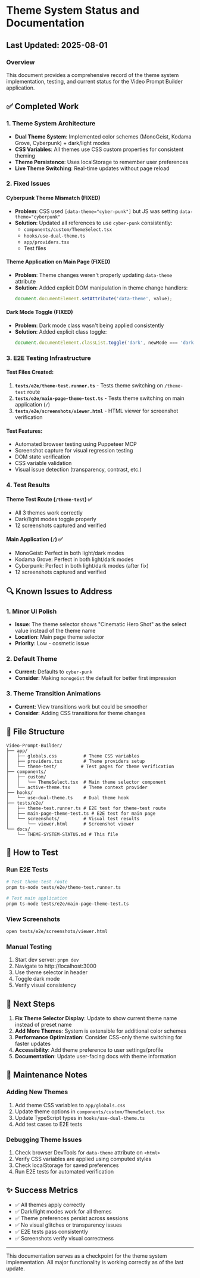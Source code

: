 # Theme System Status and Documentation

## Last Updated: 2025-08-01

### Overview
This document provides a comprehensive record of the theme system implementation, testing, and current status for the Video Prompt Builder application.

## ✅ Completed Work

### 1. Theme System Architecture
- **Dual Theme System**: Implemented color schemes (MonoGeist, Kodama Grove, Cyberpunk) + dark/light modes
- **CSS Variables**: All themes use CSS custom properties for consistent theming
- **Theme Persistence**: Uses localStorage to remember user preferences
- **Live Theme Switching**: Real-time updates without page reload

### 2. Fixed Issues

#### Cyberpunk Theme Mismatch (FIXED)
- **Problem**: CSS used `[data-theme="cyber-punk"]` but JS was setting `data-theme="cyberpunk"`
- **Solution**: Updated all references to use `cyber-punk` consistently:
  - `components/custom/ThemeSelect.tsx`
  - `hooks/use-dual-theme.ts`
  - `app/providers.tsx`
  - Test files

#### Theme Application on Main Page (FIXED)
- **Problem**: Theme changes weren't properly updating `data-theme` attribute
- **Solution**: Added explicit DOM manipulation in theme change handlers:
  ```typescript
  document.documentElement.setAttribute('data-theme', value);
  ```

#### Dark Mode Toggle (FIXED)
- **Problem**: Dark mode class wasn't being applied consistently
- **Solution**: Added explicit class toggle:
  ```typescript
  document.documentElement.classList.toggle('dark', newMode === 'dark');
  ```

### 3. E2E Testing Infrastructure

#### Test Files Created:
1. **`tests/e2e/theme-test.runner.ts`** - Tests theme switching on `/theme-test` route
2. **`tests/e2e/main-page-theme-test.ts`** - Tests theme switching on main application (`/`)
3. **`tests/e2e/screenshots/viewer.html`** - HTML viewer for screenshot verification

#### Test Features:
- Automated browser testing using Puppeteer MCP
- Screenshot capture for visual regression testing
- DOM state verification
- CSS variable validation
- Visual issue detection (transparency, contrast, etc.)

### 4. Test Results

#### Theme Test Route (`/theme-test`) ✅
- All 3 themes work correctly
- Dark/light modes toggle properly
- 12 screenshots captured and verified

#### Main Application (`/`) ✅
- MonoGeist: Perfect in both light/dark modes
- Kodama Grove: Perfect in both light/dark modes
- Cyberpunk: Perfect in both light/dark modes (after fix)
- 12 screenshots captured and verified

## 🔍 Known Issues to Address

### 1. Minor UI Polish
- **Issue**: The theme selector shows "Cinematic Hero Shot" as the select value instead of the theme name
- **Location**: Main page theme selector
- **Priority**: Low - cosmetic issue

### 2. Default Theme
- **Current**: Defaults to `cyber-punk`
- **Consider**: Making `monogeist` the default for better first impression

### 3. Theme Transition Animations
- **Current**: View transitions work but could be smoother
- **Consider**: Adding CSS transitions for theme changes

## 📁 File Structure

```
Video-Prompt-Builder/
├── app/
│   ├── globals.css          # Theme CSS variables
│   ├── providers.tsx        # Theme providers setup
│   └── theme-test/         # Test pages for theme verification
├── components/
│   ├── custom/
│   │   └── ThemeSelect.tsx  # Main theme selector component
│   └── active-theme.tsx     # Theme context provider
├── hooks/
│   └── use-dual-theme.ts    # Dual theme hook
├── tests/e2e/
│   ├── theme-test.runner.ts # E2E test for theme-test route
│   ├── main-page-theme-test.ts # E2E test for main page
│   └── screenshots/         # Visual test results
│       └── viewer.html      # Screenshot viewer
└── docs/
    └── THEME-SYSTEM-STATUS.md # This file
```

## 🚀 How to Test

### Run E2E Tests
```bash
# Test theme-test route
pnpm ts-node tests/e2e/theme-test.runner.ts

# Test main application
pnpm ts-node tests/e2e/main-page-theme-test.ts
```

### View Screenshots
```bash
open tests/e2e/screenshots/viewer.html
```

### Manual Testing
1. Start dev server: `pnpm dev`
2. Navigate to http://localhost:3000
3. Use theme selector in header
4. Toggle dark mode
5. Verify visual consistency

## 📝 Next Steps

1. **Fix Theme Selector Display**: Update to show current theme name instead of preset name
2. **Add More Themes**: System is extensible for additional color schemes
3. **Performance Optimization**: Consider CSS-only theme switching for faster updates
4. **Accessibility**: Add theme preference to user settings/profile
5. **Documentation**: Update user-facing docs with theme information

## 🔧 Maintenance Notes

### Adding New Themes
1. Add theme CSS variables to `app/globals.css`
2. Update theme options in `components/custom/ThemeSelect.tsx`
3. Update TypeScript types in `hooks/use-dual-theme.ts`
4. Add test cases to E2E tests

### Debugging Theme Issues
1. Check browser DevTools for `data-theme` attribute on `<html>`
2. Verify CSS variables are applied using computed styles
3. Check localStorage for saved preferences
4. Run E2E tests for automated verification

## ✨ Success Metrics

- ✅ All themes apply correctly
- ✅ Dark/light modes work for all themes
- ✅ Theme preferences persist across sessions
- ✅ No visual glitches or transparency issues
- ✅ E2E tests pass consistently
- ✅ Screenshots verify visual correctness

---

This documentation serves as a checkpoint for the theme system implementation. All major functionality is working correctly as of the last update.

